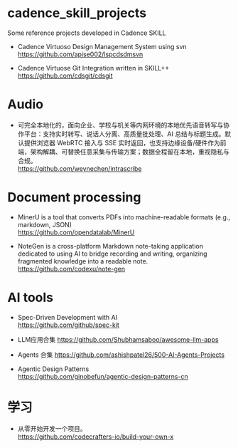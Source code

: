 # cadence_skill_projects
Some reference projects developed in Cadence SKILL

* Cadence Virtuoso Design Management System using svn   
https://github.com/apise002/lspcdsdmsvn

* Cadence Virtuose Git Integration written in SKILL++   
https://github.com/cdsgit/cdsgit


# Audio  
* 可完全本地化的，面向企业、学校与机关等内网环境的本地优先语音转写与协作平台：支持实时转写、说话人分离、高质量批处理、AI 总结与标题生成。默认提供浏览器 WebRTC 接入与 SSE 实时返回，也支持边缘设备/硬件作为前端，架构解耦、可替换任意采集与传输方案；数据全程留在本地，重视隐私与合规。  
https://github.com/weynechen/intrascribe

# Document processing  
* MinerU is a tool that converts PDFs into machine-readable formats (e.g., markdown, JSON)  
https://github.com/opendatalab/MinerU  

* NoteGen is a cross-platform Markdown note-taking application dedicated to using AI to bridge recording and writing, organizing fragmented knowledge into a readable note.  
https://github.com/codexu/note-gen  

# AI tools
* Spec-Driven Development with AI   
https://github.com/github/spec-kit

* LLM应用合集
https://github.com/Shubhamsaboo/awesome-llm-apps

* Agents 合集
https://github.com/ashishpatel26/500-AI-Agents-Projects

* Agentic Design Patterns  
https://github.com/ginobefun/agentic-design-patterns-cn  

# 学习
* 从零开始开发一个项目。  
https://github.com/codecrafters-io/build-your-own-x
